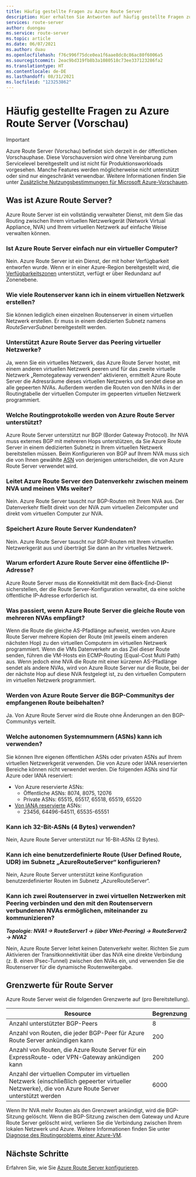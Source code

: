 ```yaml
---
title: Häufig gestellte Fragen zu Azure Route Server
description: Hier erhalten Sie Antworten auf häufig gestellte Fragen zu Azure Route Server.
services: route-server
author: duongau
ms.service: route-server
ms.topic: article
ms.date: 06/07/2021
ms.author: duau
ms.openlocfilehash: f76c996f75dce0ea1f6aae8dc8c86ac80f6006a5
ms.sourcegitcommit: 2eac9bd319fb8b3a1080518c73ee337123286fa2
ms.translationtype: HT
ms.contentlocale: de-DE
ms.lasthandoff: 08/31/2021
ms.locfileid: "123253862"
---
```

# <a name="azure-route-server-preview-faq"></a>Häufig gestellte Fragen zu Azure Route Server (Vorschau)

> [!IMPORTANT]
> Azure Route Server (Vorschau) befindet sich derzeit in der öffentlichen Vorschauphase.
> Diese Vorschauversion wird ohne Vereinbarung zum Servicelevel bereitgestellt und ist nicht für Produktionsworkloads vorgesehen. Manche Features werden möglicherweise nicht unterstützt oder sind nur eingeschränkt verwendbar.
> Weitere Informationen finden Sie unter [Zusätzliche Nutzungsbestimmungen für Microsoft Azure-Vorschauen](https://azure.microsoft.com/support/legal/preview-supplemental-terms/).

## <a name="what-is-azure-route-server"></a>Was ist Azure Route Server?

Azure Route Server ist ein vollständig verwalteter Dienst, mit dem Sie das Routing zwischen Ihrem virtuellen Netzwerkgerät (Network Virtual Appliance, NVA) und Ihrem virtuellen Netzwerk auf einfache Weise verwalten können.

### <a name="is-azure-route-server-just-a-vm"></a>Ist Azure Route Server einfach nur ein virtueller Computer?

Nein. Azure Route Server ist ein Dienst, der mit hoher Verfügbarkeit entworfen wurde. Wenn er in einer Azure-Region bereitgestellt wird, die [Verfügbarkeitszonen](../availability-zones/az-overview.md) unterstützt, verfügt er über Redundanz auf Zonenebene.

### <a name="how-many-route-servers-can-i-create-in-a-virtual-network"></a>Wie viele Routenserver kann ich in einem virtuellen Netzwerk erstellen?

Sie können lediglich einen einzelnen Routenserver in einem virtuellen Netzwerk erstellen. Er muss in einem dedizierten Subnetz namens *RouteServerSubnet* bereitgestellt werden.

### <a name="does-azure-route-server-support-virtual-network-peering"></a>Unterstützt Azure Route Server das Peering virtueller Netzwerke?

Ja, wenn Sie ein virtuelles Netzwerk, das Azure Route Server hostet, mit einem anderen virtuellen Netzwerk peeren und für das zweite virtuelle Netzwerk „Remotegateway verwenden“ aktivieren, ermittelt Azure Route Server die Adressräume dieses virtuellen Netzwerks und sendet diese an alle gepeerten NVAs. Außerdem werden die Routen von den NVAs in der Routingtabelle der virtuellen Computer im gepeerten virtuellen Netzwerk programmiert. 


### <a name="what-routing-protocols-does-azure-route-server-support"></a><a name = "protocol"></a>Welche Routingprotokolle werden von Azure Route Server unterstützt?

Azure Route Server unterstützt nur BGP (Border Gateway Protocol). Ihr NVA muss externes BGP mit mehreren Hops unterstützen, da Sie Azure Route Server in einem dedizierten Subnetz in Ihrem virtuellen Netzwerk bereitstellen müssen. Beim Konfigurieren von BGP auf Ihrem NVA muss sich die von Ihnen gewählte [ASN](https://en.wikipedia.org/wiki/Autonomous_system_(Internet)) von derjenigen unterscheiden, die von Azure Route Server verwendet wird.

### <a name="does-azure-route-server-route-data-traffic-between-my-nva-and-my-vms"></a>Leitet Azure Route Server den Datenverkehr zwischen meinem NVA und meinen VMs weiter?

Nein. Azure Route Server tauscht nur BGP-Routen mit Ihrem NVA aus. Der Datenverkehr fließt direkt von der NVA zum virtuellen Zielcomputer und direkt vom virtuellen Computer zur NVA.

### <a name="does-azure-route-server-store-customer-data"></a>Speichert Azure Route Server Kundendaten?
Nein. Azure Route Server tauscht nur BGP-Routen mit Ihrem virtuellen Netzwerkgerät aus und überträgt Sie dann an Ihr virtuelles Netzwerk.

### <a name="why-does-azure-route-server-require-a-public-ip-address"></a>Warum erfordert Azure Route Server eine öffentliche IP-Adresse?

Azure Route Server muss die Konnektivität mit dem Back-End-Dienst sicherstellen, der die Route Server-Konfiguration verwaltet, da eine solche öffentliche IP-Adresse erforderlich ist. 

### <a name="if-azure-route-server-receives-the-same-route-from-more-than-one-nva-how-does-it-handle-them"></a>Was passiert, wenn Azure Route Server die gleiche Route von mehreren NVAs empfängt?

Wenn die Route die gleiche AS-Pfadlänge aufweist, werden von Azure Route Server mehrere Kopien der Route (mit jeweils einem anderen nächsten Hop) zu den virtuellen Computern im virtuellen Netzwerk programmiert. Wenn die VMs Datenverkehr an das Ziel dieser Route senden, führen die VM-Hosts ein ECMP-Routing (Equal-Cost Multi Path) aus. Wenn jedoch eine NVA die Route mit einer kürzeren AS-Pfadlänge sendet als andere NVAs, wird von Azure Route Server nur die Route, bei der der nächste Hop auf diese NVA festgelegt ist, zu den virtuellen Computern im virtuellen Netzwerk programmiert.

### <a name="does-azure-route-server-preserve-the-bgp-communities-of-the-route-it-receives"></a>Werden von Azure Route Server die BGP-Communitys der empfangenen Route beibehalten?

Ja. Von Azure Route Server wird die Route ohne Änderungen an den BGP-Communitys verteilt.

### <a name="what-autonomous-system-numbers-asns-can-i-use"></a>Welche autonomen Systemnummern (ASNs) kann ich verwenden?

Sie können Ihre eigenen öffentlichen ASNs oder privaten ASNs auf Ihrem virtuellen Netzwerkgerät verwenden. Die von Azure oder IANA reservierten Bereiche können nicht verwendet werden.
Die folgenden ASNs sind für Azure oder IANA reserviert:

* Von Azure reservierte ASNs:
    * Öffentliche ASNs: 8074, 8075, 12076
    * Private ASNs: 65515, 65517, 65518, 65519, 65520
* [Von IANA reservierte](http://www.iana.org/assignments/iana-as-numbers-special-registry/iana-as-numbers-special-registry.xhtml) ASNs:
    * 23456, 64496-64511, 65535-65551

### <a name="can-i-use-32-bit-4-byte-asns"></a>Kann ich 32-Bit-ASNs (4 Bytes) verwenden?

Nein, Azure Route Server unterstützt nur 16-Bit-ASNs (2 Bytes).

### <a name="can-i-configure-a-user-defined-route-udr-in-the-azurerouteserver-subnet"></a>Kann ich eine benutzerdefinierte Route (User Defined Route, UDR) im Subnetz „AzureRouteServer“ konfigurieren?

Nein, Azure Route Server unterstützt keine Konfiguration benutzerdefinierter Routen im Subnetz „AzureRouteServer“.

### <a name="can-i-peer-two-route-servers-in-two-peered-virtual-networks-and-enable-the-nvas-connected-to-the-route-servers-to-talk-to-each-other"></a>Kann ich zwei Routenserver in zwei virtuellen Netzwerken mit Peering verbinden und den mit den Routenservern verbundenen NVAs ermöglichen, miteinander zu kommunizieren? 

***Topologie: NVA1 -> RouteServer1 -> (über VNet-Peering) -> RouteServer2 -> NVA2***

Nein, Azure Route Server leitet keinen Datenverkehr weiter. Richten Sie zum Aktivieren der Transitkonnektivität über das NVA eine direkte Verbindung (z. B. einen IPsec-Tunnel) zwischen den NVAs ein, und verwenden Sie die Routenserver für die dynamische Routenweitergabe. 

## <a name="route-server-limits"></a><a name = "limitations"></a>Grenzwerte für Route Server

Azure Route Server weist die folgenden Grenzwerte auf (pro Bereitstellung).

| Resource | Begrenzung |
|----------|-------|
| Anzahl unterstützter BGP-Peers | 8 |
| Anzahl von Routen, die jeder BGP-Peer für Azure Route Server ankündigen kann | 200 |
| Anzahl von Routen, die Azure Route Server für ein ExpressRoute- oder VPN-Gateway ankündigen kann | 200 |
| Anzahl der virtuellen Computer im virtuellen Netzwerk (einschließlich gepeerter virtueller Netzwerke), die von Azure Route Server unterstützt werden | 6000 |

Wenn Ihr NVA mehr Routen als den Grenzwert ankündigt, wird die BGP-Sitzung gelöscht. Wenn die BGP-Sitzung zwischen dem Gateway und Azure Route Server gelöscht wird, verlieren Sie die Verbindung zwischen Ihrem lokalen Netzwerk und Azure. Weitere Informationen finden Sie unter [Diagnose des Routingproblems einer Azure-VM](../virtual-network/diagnose-network-routing-problem.md).

## <a name="next-steps"></a>Nächste Schritte

Erfahren Sie, wie Sie [Azure Route Server konfigurieren](quickstart-configure-route-server-powershell.md).
